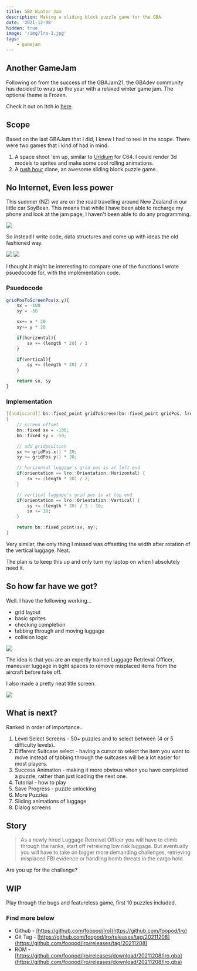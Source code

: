 ```yaml
---
title: GBA Winter Jam
description: Making a sliding block puzzle game for the GBA
date: '2021-12-08'
hidden: true
image: '/img/lro-1.jpg'
tags: 
    - gamejam
---
```


## Another GameJam

Following on from the success of the GBAJam21, the GBAdev community has decided to wrap up the year with a relaxed winter game jam. The optional theme is Frozen.

Check it out on Itch.io [here](https://itch.io/jam/gba-winter-jam-2021).

## Scope

Based on the last GBAJam that I did, I knew I had to reel in the scope. There were two games that I kind of had in mind.

1. A space shoot 'em up, similar to [Uridium](https://en.wikipedia.org/wiki/Uridium) for C64. I could render 3d models to sprites and make some cool rolling animations.
2. A [rush hour](https://en.wikipedia.org/wiki/Rush_Hour_(puzzle)) clone, an awesome sliding block puzzle game.

## No Internet, Even less power

This summer (NZ) we are on the road travelling around New Zealand in our little car SoyBean. This means that while I have been able to recharge my phone and look at the jam page, I haven't been able to do any programming.

<img src="/img/soybean.jpg" class="pixelated"/>

So instead I write code, data structures and come up with ideas the old fashioned way.

<img src="/img/lro-1.jpg" class="pixelated"/>

<img src="/img/lro-2.jpg" class="pixelated"/>

I thought it might be interesting to compare one of the functions I wrote psuedocode for, with the implementation code.

### Psuedocode

``` js
gridPosToScreenPos(x,y){
    sx = -100
    sy = -50

    sx+= x * 20
    sy+= y * 20

    if(horizontal){
        sx += (length * 20) / 2
    }

    if(vertical){
        sy += (length * 20) / 2
    }

    return sx, sy
}
```

### Implementation

``` cpp
[[nodiscard]] bn::fixed_point gridToScreen(bn::fixed_point gridPos, lro::Orientation orientation, int length)
{
    // screen offset
    bn::fixed sx = -100;
    bn::fixed sy = -50;

    // add gridposition
    sx += gridPos.x() * 20;
    sy += gridPos.y() * 20;

    // horizontal luggage's grid pos is at left end
    if(orientation == lro::Orientation::Horizontal) {
        sx += (length * 20) / 2;
    }

    // vertical luggage's grid pos is at top end
    if(orientation == lro::Orientation::Vertical) {
        sy += (length * 20) / 2 - 10;
        sx += 10;
    }

    return bn::fixed_point(sx, sy);
}
```

Very similar, the only thing I missed was offsetting the width after rotation of the vertical luggage. Neat.

The plan is to keep this up and only turn my laptop on when I absolutely need it.

## So how far have we got?

Well. I have the following working...

+ grid layout
+ basic sprites
+ checking completion
+ tabbing through and moving luggage
+ collision logic

<img src="/img/example.gif" class="pixelated"/>

The idea is that you are an expertly trained Luggage Retrieval Officer, maneuver luggage in tight spaces to remove misplaced items from the aircraft before take off.

I also made a pretty neat title screen.

<img src="/img/title.png" class="pixelated"/>

## What is next?

Ranked in order of importance..

1. Level Select Screens - 50+ puzzles and to select between (4 or 5 difficulty levels).
2. Different Suitcase select - having a cursor to select the item you want to move instead of tabbing through the suitcases will be a lot easier for most players.
3. Success Animation - making it more obvious when you have completed a puzzle, rather than just loading the next one.
4. Tutorial - how to play
5. Save Progress - puzzle unlocking
6. More Puzzles
7. Sliding animations of luggage
8. Dialog screens

## Story

> As a newly hired Luggage Retreival Officer you will have to climb through the ranks, start off retreiving low risk luggage. But eventually you will have to take on bigger more demanding challenges, retrieving misplaced FBI evidence or handling bomb threats in the cargo hold.

Are you up for the challenge?

## WIP

Play through the bugs and featureless game, first 10 puzzles included.

### Find more below

+ Github - [https://github.com/foopod/lro](https://github.com/foopod/lro)
+ Git Tag - [https://github.com/foopod/lro/releases/tag/20211208](https://github.com/foopod/lro/releases/tag/20211208)
+ ROM  - [https://github.com/foopod/lro/releases/download/20211208/lro.gba](https://github.com/foopod/lro/releases/download/20211208/lro.gba)